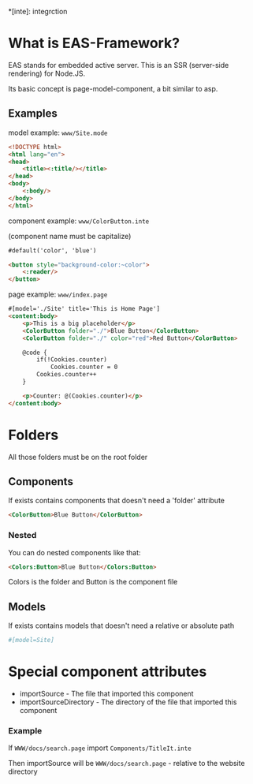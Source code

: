 *[inte]: integrction

# What is EAS-Framework?
EAS stands for embedded active server. This is an SSR (server-side rendering) for Node.JS.

Its basic concept is page-model-component, a bit similar to asp.

## Examples

model example: `www/Site.mode`
```html
<!DOCTYPE html>
<html lang="en">
<head>
    <title><:title/></title>
</head>
<body>
    <:body/>
</body>
</html>
```

component example: `www/ColorButton.inte`

(component name must be capitalize)
```html
#default('color', 'blue')

<button style="background-color:~color">
    <:reader/>
</button>
```

page example: `www/index.page`

```html
#[model='./Site' title='This is Home Page']
<content:body>
    <p>This is a big placeholder</p>
    <ColorButton folder="./">Blue Button</ColorButton>
    <ColorButton folder="./" color="red">Red Button</ColorButton>

    @code {
        if(!Cookies.counter)
            Cookies.counter = 0
        Cookies.counter++
    }

    <p>Counter: @(Cookies.counter)</p>
</content:body>
```

# Folders
All those folders must be on the root folder

## Components
If exists contains components that doesn't need a 'folder' attribute

```html
<ColorButton>Blue Button</ColorButton>

```

### Nested
You can do nested components like that:

```html
<Colors:Button>Blue Button</Colors:Button>
```
Colors is the folder and Button is the component file

## Models
If exists contains models that doesn't need a relative or absolute path

```python
#[model=Site]
```

# Special component attributes
* importSource - The file that imported this component
* importSourceDirectory - The directory of the file that imported this component


### Example
If `WWW/docs/search.page` import `Components/TitleIt.inte`

Then importSource will be `WWW/docs/search.page` - relative to the website directory